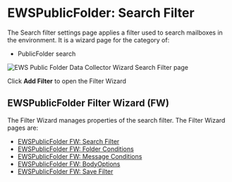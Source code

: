 # EWSPublicFolder: Search Filter

The Search filter settings page applies a filter used to search mailboxes in the environment. It is
a wizard page for the category of:

- PublicFolder search

![EWS Public Folder Data Collector Wizard Search Filter page](/img/versioned_docs/accessanalyzer_11.6/accessanalyzer/admin/datacollector/ewsmailbox/searchfilter.webp)

Click **Add Filter** to open the Filter Wizard

## EWSPublicFolder Filter Wizard (FW)

The Filter Wizard manages properties of the search filter. The Filter Wizard pages are:

- [EWSPublicFolder FW: Search Filter](/docs/accessanalyzer/11.6/admin/datacollector/ewspublicfolder/filterwizard/searchfilter.md)
- [EWSPublicFolder FW: Folder Conditions](/docs/accessanalyzer/11.6/admin/datacollector/ewspublicfolder/filterwizard/folderconditions.md)
- [EWSPublicFolder FW: Message Conditions](/docs/accessanalyzer/11.6/admin/datacollector/ewspublicfolder/filterwizard/messageconditions.md)
- [EWSPublicFolder FW: BodyOptions](/docs/accessanalyzer/11.6/admin/datacollector/ewspublicfolder/filterwizard/bodyoptions.md)
- [EWSPublicFolder FW: Save Filter](/docs/accessanalyzer/11.6/admin/datacollector/ewspublicfolder/filterwizard/savefilter.md)
